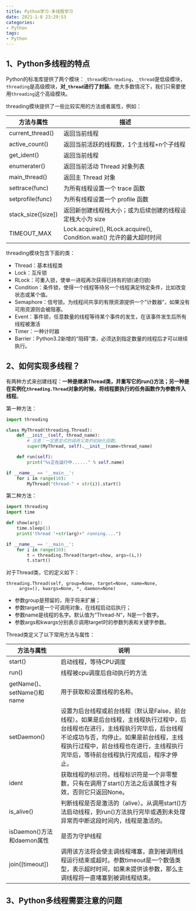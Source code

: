 ```yaml
---
title: Python学习-多线程学习
date: 2021-1-8 23:29:53
categories:
- Python
tags:
- Python
---
```


## 1、Python多线程的特点

​     Python的标准库提供了两个模块：`_thread`和`threading`，`_thread`是低级模块，`threading`是高级模块，**对`_thread`进行了封装**。绝大多数情况下，我们只需要使用`threading`这个高级模块。 

 threading模块提供了一些比较实用的方法或者属性，例如： 

| 方法与属性         | 描述                                                         |
| ------------------ | ------------------------------------------------------------ |
| current_thread()   | 返回当前线程                                                 |
| active_count()     | 返回当前活跃的线程数，1个主线程+n个子线程                    |
| get_ident()        | 返回当前线程                                                 |
| enumerater()       | 返回当前活动 Thread 对象列表                                 |
| main_thread()      | 返回主 Thread 对象                                           |
| settrace(func)     | 为所有线程设置一个 trace 函数                                |
| setprofile(func)   | 为所有线程设置一个 profile 函数                              |
| stack_size([size]) | 返回新创建线程栈大小；或为后续创建的线程设定栈大小为 size    |
| TIMEOUT_MAX        | Lock.acquire(), RLock.acquire(), Condition.wait() 允许的最大超时时间 |

threading模块包含下面的类：

- Thread：基本线程类
- Lock：互斥锁
- RLock：可重入锁，使单一进程再次获得已持有的锁(递归锁)
- Condition：条件锁，使得一个线程等待另一个线程满足特定条件，比如改变状态或某个值。
- Semaphore：信号锁。为线程间共享的有限资源提供一个”计数器”，如果没有可用资源则会被阻塞。
- Event：事件锁，任意数量的线程等待某个事件的发生，在该事件发生后所有线程被激活
- Timer：一种计时器
- Barrier：Python3.2新增的“阻碍”类，必须达到指定数量的线程后才可以继续执行。

## 2、如何实现多线程？

​    有两种方式来创建线程：**一种是继承Thread类，并重写它的run()方法；另一种是在实例化`threading.Thread`对象的时候，将线程要执行的任务函数作为参数传入线程**。 

 第一种方法： 

```python
import threading

class MyThread(threading.Thread):
    def __init__(self, thread_name):
        # 注意：一定要显式的调用父类的初始化函数。
        super(MyThread, self).__init__(name=thread_name)

    def run(self):
        print("%s正在运行中......" % self.name)

if __name__ == '__main__':    
    for i in range(10):
        MyThread("thread-" + str(i)).start()
```

 第二种方法： 

```python
import threading
import time

def show(arg):
    time.sleep(1)
    print('thread '+str(arg)+" running....")

if __name__ == '__main__':
    for i in range(10):
        t = threading.Thread(target=show, args=(i,))
        t.start()
```

对于Thread类，它的定义如下：

```
threading.Thread(self, group=None, target=None, name=None,
     args=(), kwargs=None, *, daemon=None)
```

- 参数group是预留的，用于将来扩展；
- 参数target是一个可调用对象，在线程启动后执行；
- 参数name是线程的名字。默认值为“Thread-N“，N是一个数字。
- 参数args和kwargs分别表示调用target时的参数列表和关键字参数。

 Thread类定义了以下常用方法与属性： 

| 方法与属性                 | 说明                                                         |
| -------------------------- | ------------------------------------------------------------ |
| start()                    | 启动线程，等待CPU调度                                        |
| run()                      | 线程被cpu调度后自动执行的方法                                |
| getName()、setName()和name | 用于获取和设置线程的名称。                                   |
| setDaemon()                | 设置为后台线程或前台线程（默认是False，前台线程）。如果是后台线程，主线程执行过程中，后台线程也在进行，主线程执行完毕后，后台线程不论成功与否，均停止。如果是前台线程，主线程执行过程中，前台线程也在进行，主线程执行完毕后，等待前台线程执行完成后，程序才停止。 |
| ident                      | 获取线程的标识符。线程标识符是一个非零整数，只有在调用了start()方法之后该属性才有效，否则它只返回None。 |
| is_alive()                 | 判断线程是否是激活的（alive）。从调用start()方法启动线程，到run()方法执行完毕或遇到未处理异常而中断这段时间内，线程是激活的。 |
| isDaemon()方法和daemon属性 | 是否为守护线程                                               |
| join([timeout])            | 调用该方法将会使主调线程堵塞，直到被调用线程运行结束或超时。参数timeout是一个数值类型，表示超时时间，如果未提供该参数，那么主调线程将一直堵塞到被调线程结束。 |

## 3、Python多线程需要注意的问题
